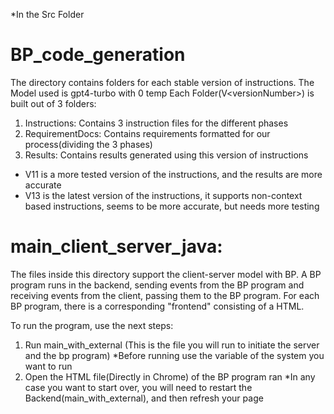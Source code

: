 

*In the Src Folder

# BP_code_generation
The directory contains folders for each stable version of instructions.
The Model used is gpt4-turbo with 0 temp
Each Folder(V\<versionNumber\>) is built out of 3 folders:
1. Instructions: Contains 3 instruction files for the different phases
2. RequirementDocs: Contains requirements formatted for our process(dividing the 3 phases)
3. Results: Contains results generated using this version of instructions

* V11 is a more tested version of the instructions, and the results are more accurate
* V13 is the latest version of the instructions, it supports non-context based instructions, seems to be more accurate, but needs more testing


# main_client_server_java:
The files inside this directory support the client-server model with BP. A BP program runs in the backend, sending events from the BP program and receiving events from the client, passing them to the BP program.
For each BP program, there is a corresponding "frontend" consisting of a HTML. 

To run the program, use the next steps:
1. Run main_with_external (This is the file you will run to initiate the server and the bp program)
        *Before running use the variable of the system you want to run
2. Open the HTML file(Directly in Chrome) of the BP program ran
*In any case you want to start over, you will need to restart the Backend(main_with_external), and then refresh your page

    



    


